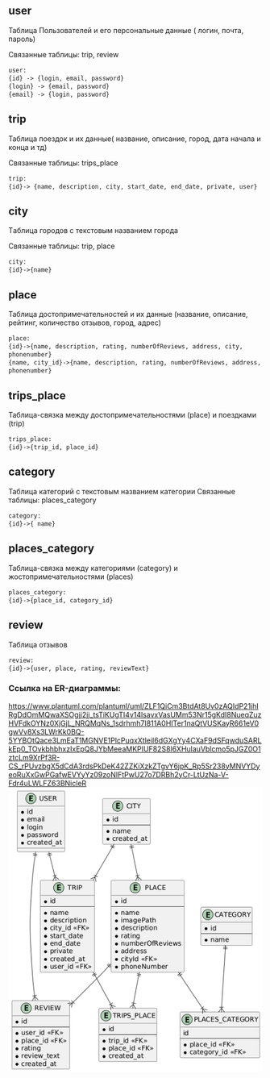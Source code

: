 ## user 

Таблица Пользователей и его персональные данные ( логин, почта, пароль)

Связанные таблицы: trip, review

```
user:
{id} -> {login, email, password}
{login} -> {email, password}
{email} -> {login, password}

```


## trip 
Таблица поездок и их данные( название, описание, город, дата начала и конца и тд)

Связанные таблицы: trips_place

```
trip:
{id}-> {name, description, city, start_date, end_date, private, user}

```


## city
Tаблица городов с текстовым названием города

Связанные таблицы: trip, place

```
city:
{id}->{name}

```


## place 
Таблица достопримечательностей и их данные (название, описание, рейтинг, количество отзывов, город, адрес)

```
place:
{id}->{name, description, rating, numberOfReviews, address, city, phonenumber}
{name, city_id}->{name, description, rating, numberOfReviews, address, phonenumber}

```


## trips_place
Таблица-связка между достопримечательностями (place) и поездками (trip)

```
trips_place:
{id}->{trip_id, place_id}

```


## category
Таблица категорий с текстовым названием категории
Связанные таблицы: places_category

```
category:
{id}->{ name}

```


## places_category 
Таблица-связка между категориями (category) и жостопримечательностями (places)

```
places_category:
{id}->{place_id, category_id}

```


## review
Таблица отзывов

```
review:
{id}->{user, place, rating, reviewText}

```



### Cсылка на ER-диаграммы:
https://www.plantuml.com/plantuml/uml/ZLF1QiCm3BtdAt8Uv0zAQIdP21jhIRgDdOmMQwaXSOgjj2jj_tsTiKUgTI4v14lsavxVasUMm53Nr15gKdI8NueqZuzHVFdkOYNz0XjGjL_NRQMqNs_1sdrhmh7I811A0HITer1naQtVUSKayR661eV0gwVv8Xs3LWrKk0BQ-5YYBOtQace3LmEaT1MGNVE1PlcPuqxXtleiI6dGXgYy4CXaF9dSFqwduSARLkEp0_TOvkbhbhxzIxEpQ8JYbMeeaMKPIUF82S8l6XHulauVblcmo5pJGZ0O1ztcLm9XrPf3R-CS_rPUvzbgX5dCdA3rdsPkDeK42ZZKiXzkZTgvY6jpK_Rp5Sr238yMNVYDyeoRuXxGwPGafwEVYyYz09zoNIFtPwU27o7DRBh2yCr-LtUzNa-V-Fdr4uLWLFZ63BNicleR
![Alt text](image.png)
